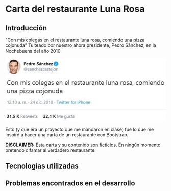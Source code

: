# Carta del restaurante Luna Rosa

## Introducción

"Con mis colegas en el restaurante luna rosa, comiendo una pizza cojonuda" Tuiteado por nuestro ahora presidente, Pedro Sánchez, en la Nochebuena del año 2010.

![Con mis colegas en el restaurante luna rosa, comiendo una pizza cojonuda](img/pedrosanchez.jpg)

Esto (y que era un proyecto que me mandaron en clase) fue lo que me inspiró a hacer una carta de un restaurante con Bootstrap.

**DISCLAIMER:** Esta carta y su contenido son ficticios. En ningún momento pretendo difamar al verdadero restaurante.

## Tecnologías utilizadas



## Problemas encontrados en el desarrollo